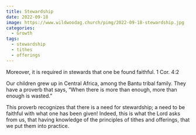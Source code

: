 ```yaml
---
title: Stewardship
date: 2022-09-18
image: https://www.wildwoodag.church/pimg/2022-09-18-stewardship.jpg
categories:
  - Growth
tags:
  - stewardship
  - tithes
  - offerings
---
```


Moreover, it is required in stewards that one be found faithful. 1 Cor. 4:2

Our children grew up in Central Africa, among the Bantu tribal family. They have a proverb that says, “When there is more than enough, more than enough is wasted.”

This proverb recognizes that there is a need for stewardship; a need to be faithful with what one has been given! Indeed, this is what the Lord asks from us, that having knowledge of the principles of tithes and offerings, that we put them into practice.



